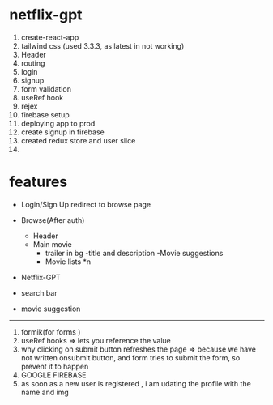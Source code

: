 # netflix-gpt 
1. create-react-app
2. tailwind css (used 3.3.3, as latest in not working)
3. Header
4. routing
5. login 
6. signup
7. form validation
8. useRef hook
9. rejex
10. firebase setup
11. deploying app to prod
12. create signup in firebase
13. created redux store and user slice
14. 


 # features
 - Login/Sign Up
  redirect to browse page
 - Browse(After auth)
   - Header
   - Main movie
     - trailer in bg
     -title and description
     -Movie suggestions
      - Movie lists *n

- Netflix-GPT 
 - search bar
  - movie suggestion


---
1. formik(for forms )
2. useRef hooks => lets you reference the value
3. why clicking on submit button refreshes the page => because we have not written onsubmit button, and form tries to submit the form, so prevent it to happen
4. GOOGLE FIREBASE 
5. as soon as a new user is registered , i am udating the profile with the name and img